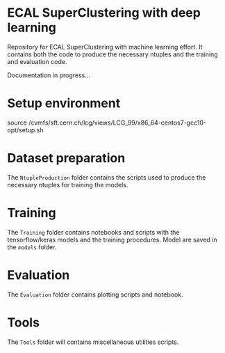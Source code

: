 # ECAL SuperClustering with deep learning

Repository for ECAL SuperClustering with machine learning effort. It contains both the code to produce the necessary ntuples and the training and evaluation code. 

Documentation in progress...

# Setup environment
source /cvmfs/sft.cern.ch/lcg/views/LCG_99/x86_64-centos7-gcc10-opt/setup.sh 

# Dataset preparation
The  `NtupleProduction` folder contains the scripts used to produce the necessary ntuples for training the models. 

# Training 
The `Training` folder contains notebooks and scripts with the tensorflow/keras models and the training procedures. 
Model are saved in the `models` folder.

# Evaluation
The `Evaluation` folder contains plotting scripts and notebook. 

# Tools
The `Tools` folder will contains miscellaneous utilities scripts.